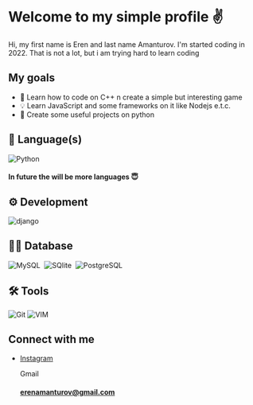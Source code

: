 
# Welcome to my simple profile ✌

Hi, my first name is Eren and last name Amanturov. I'm started coding in 2022. That is not a lot, but i am trying hard to learn coding

## My goals
- 🧠 Learn how to code on C++ n create a simple but interesting game
- 💡 Learn JavaScript and some frameworks on it like Nodejs e.t.c.
- 📖 Create some useful projects on python





## 🐍 Language(s)

![Python](https://img.shields.io/badge/-Python-05122A?style=flat&logo=python)&nbsp;

#### In future the will be more languages 😇




## ⚙ Development

![django](https://img.shields.io/badge/Django-092E20?style=flat&logo=django&logoColor=white)&nbsp;



## 👨‍💻 Database

![MySQL](https://img.shields.io/badge/MySQL-00000F?style=flat&logo=mysql&logoColor=white)&nbsp; ![SQlite](https://img.shields.io/badge/-SQlite-05122A?style=flat&logo=sqlite&logoColor=A8B9CC)&nbsp; ![PostgreSQL](https://img.shields.io/badge/PostgreSQL-316192?style=flat&logo=postgresql&logoColor=green)


## 🛠 Tools

![Git](https://img.shields.io/badge/-Git-05122A?style=flat&logo=git)&nbsp;![VIM](https://img.shields.io/badge/VIM-%2311AB00.svg?&style=flat&logo=vim&logoColor=white)&nbsp;


## Connect with me

- [Instagram](https://www.instagram.com/aslwayseren/)
  
     Gmail
    #### erenamanturov@gmail.com
